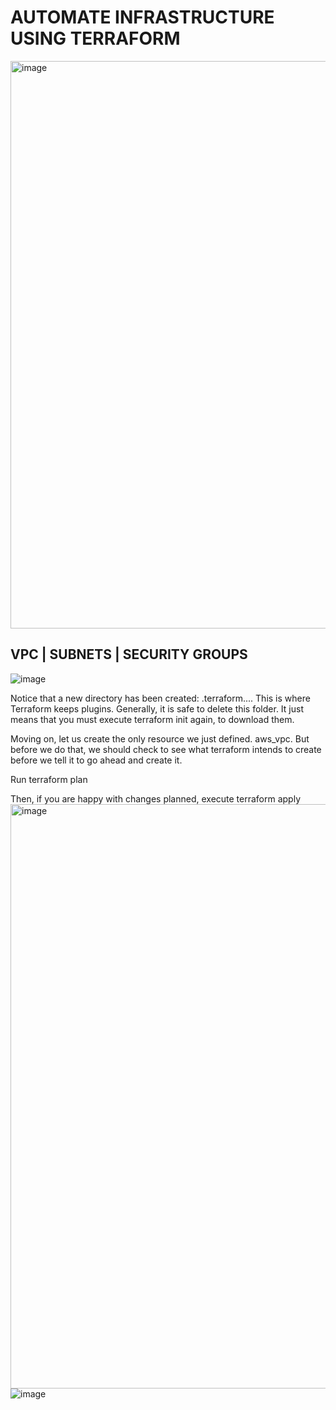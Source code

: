 # AUTOMATE INFRASTRUCTURE USING TERRAFORM

<img width="908" alt="image" src="https://github.com/Shubsdev/Devops-Projects/assets/102925329/2457f053-cadb-429a-a837-60a637b854ca">

## VPC | SUBNETS | SECURITY GROUPS

![image](https://github.com/Shubsdev/Devops-Projects/assets/102925329/c3073353-a792-4e79-9803-97f6772ab2ab)

Notice that a new directory has been created: .terraform.... This is where Terraform keeps plugins. Generally, it is safe to delete this folder. It just means that you must execute terraform init again, to download them.

Moving on, let us create the only resource we just defined. aws_vpc. But before we do that, we should check to see what terraform intends to create before we tell it to go ahead and create it.

Run terraform plan

Then, if you are happy with changes planned, execute terraform apply
<img width="935" alt="image" src="https://github.com/Shubsdev/Devops-Projects/assets/102925329/fc51b60a-70d2-4bc3-98d8-28b02328e600">
![image](https://github.com/Shubsdev/Devops-Projects/assets/102925329/745d160a-2523-4b7c-aae4-c2b7dad3c7b2)


